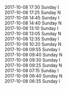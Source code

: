 2017-10-08 17:30 Sunday  I  
2017-10-08 17:25 Sunday  N  
2017-10-08 14:45 Sunday  I  
2017-10-08 14:40 Sunday  N  
2017-10-08 13:10 Sunday  I  
2017-10-08 13:05 Sunday  N  
2017-10-08 12:35 Sunday  I  
2017-10-08 10:20 Sunday  N  
2017-10-08 09:55 Sunday  I  
2017-10-08 09:40 Sunday  N  
2017-10-08 09:30 Sunday  I  
2017-10-08 09:25 Sunday  N  
2017-10-08 07:15 Sunday  I  
2017-10-08 06:40 Sunday  N  
2017-10-08 06:35 Sunday  I  
